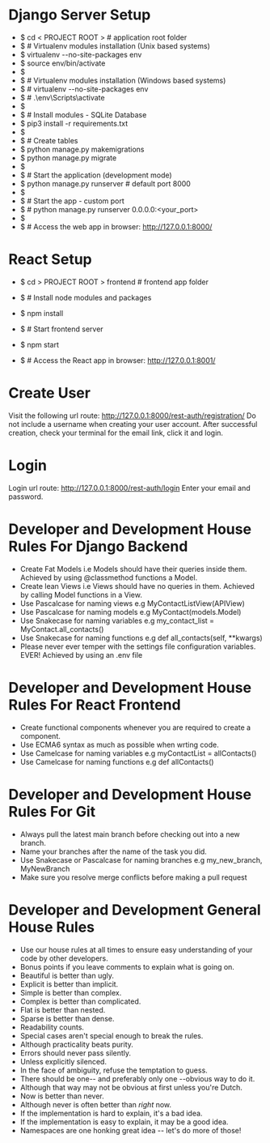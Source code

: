 
# Django Server Setup

- $ cd < PROJECT ROOT > # application root folder          
- $ # Virtualenv modules installation (Unix based systems)
- $ virtualenv --no-site-packages env
- $ source env/bin/activate
- $
- $ # Virtualenv modules installation (Windows based systems)
- $ # virtualenv --no-site-packages env
- $ # .\env\Scripts\activate
- $
- $ # Install modules - SQLite Database
- $ pip3 install -r requirements.txt
- $
- $ # Create tables
- $ python manage.py makemigrations
- $ python manage.py migrate
- $
- $ # Start the application (development mode)
- $ python manage.py runserver # default port 8000
- $
- $ # Start the app - custom port
- $ # python manage.py runserver 0.0.0.0:<your_port>
- $
- $ # Access the web app in browser: http://127.0.0.1:8000/


# React Setup

- $ cd > PROJECT ROOT > frontend # frontend app folder          

- $ # Install node modules and packages
- $ npm install

- $ # Start frontend server
- $ npm start
- $ # Access the React app in browser: http://127.0.0.1:8001/


# Create User
Visit the following url route: http://127.0.0.1:8000/rest-auth/registration/
Do not include a username when creating your user account.
After successful creation, check your terminal for the email link, click it and login.

# Login
Login url route: http://127.0.0.1:8000/rest-auth/login
Enter your email and password.

# Developer and Development House Rules For Django Backend
- Create Fat Models i.e Models should have their queries inside them. Achieved by using @classmethod functions a Model.
- Create lean Views i.e Views should have no queries in them. Achieved by calling Model functions in a View.
- Use Pascalcase for naming views e.g MyContactListView(APIView)
- Use Pascalcase for naming models e.g MyContact(models.Model)
- Use Snakecase for naming variables e.g my_contact_list = MyContact.all_contacts()
- Use Snakecase for naming functions e.g def all_contacts(self, **kwargs)
- Please never ever temper with the settings file configuration variables. EVER! Achieved by using an .env file

# Developer and Development House Rules For React Frontend
- Create functional components whenever you are required to create a component.
- Use ECMA6 syntax as much as possible when wrting code.
- Use Camelcase for naming variables e.g myContactList = allContacts()
- Use Camelcase for naming functions e.g def allContacts()

# Developer and Development House Rules For Git
- Always pull the latest main branch before checking out into a new branch.
- Name your branches after the name of the task you did.
- Use Snakecase or Pascalcase for naming branches e.g my_new_branch, MyNewBranch
- Make sure you resolve merge conflicts before making a pull request

# Developer and Development General House Rules
- Use our house rules at all times to ensure easy understanding of your code by other developers.
- Bonus points if you leave comments to explain what is going on.
- Beautiful is better than ugly.
- Explicit is better than implicit.
- Simple is better than complex.
- Complex is better than complicated.
- Flat is better than nested.
- Sparse is better than dense.
- Readability counts.
- Special cases aren't special enough to break the rules.
- Although practicality beats purity.
- Errors should never pass silently.
- Unless explicitly silenced.
- In the face of ambiguity, refuse the temptation to guess.
- There should be one-- and preferably only one --obvious way to do it.
- Although that way may not be obvious at first unless you're Dutch.
- Now is better than never.
- Although never is often better than *right* now.
- If the implementation is hard to explain, it's a bad idea.
- If the implementation is easy to explain, it may be a good idea.
- Namespaces are one honking great idea -- let's do more of those!
